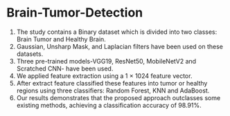 # Brain-Tumor-Detection
1. The study contains a Binary dataset which is divided into two classes: Brain Tumor and Healthy Brain. 
2. Gaussian, Unsharp Mask, and Laplacian filters have been used on these datasets. 
3. Three pre-trained models-VGG19, ResNet50, MobileNetV2 and Scratched CNN- have been used. 
4. We applied feature extraction using a 1 × 1024 feature vector.
5. After extract feature classified these features into tumor or healthy regions using three classifiers: Random Forest, KNN and AdaBoost. 
6. Our results demonstrates that the proposed approach outclasses some existing methods, achieving a classification accuracy of 98.91%. 
